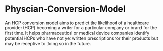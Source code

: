 # Physcian-Conversion-Model
An HCP conversion model aims to predict the likelihood of a healthcare provider (HCP) becoming a writer for a particular company or brand for the first time. It helps pharmaceutical or medical device companies identify potential HCPs who have not yet written prescriptions for their products but may be receptive to doing so in the future.
